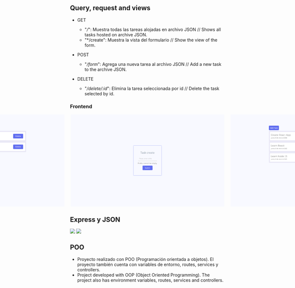 ## Query, request and views

  + GET
    * "*/*": Muestra todas las tareas alojadas en archivo JSON // Shows all tasks hosted on archive JSON.
    * "*/create": Muestra la vista del formulario // Show the view of the form.
    
  + POST
    * "*/form*": Agrega una nueva tarea al archivo JSON // Add a new task to the archive JSON.
    
  + DELETE
    * "*/delete/:id*": Elimina la tarea seleccionada por id // Delete the task selected by id.


### Frontend

<div style="display: flex; justify-content: center; gap: 20px;">
  <img src="home.png" width="500" height="300" />
  <img src="create.png" width="500" height="300" />
  <img src="newtask.png" width="500" height="300" />
</div>


## Express y JSON
 [<img src="https://wsofter.ru/wp-content/uploads/2017/12/node-express.png" width=65px />]()
 <img src="https://cdn-icons-png.flaticon.com/512/136/136525.png" width=65px />
 
## POO
* Proyecto realizado con POO (Programación orientada a objetos). El proyecto también cuenta con variables de entorno, routes, services y controllers.
* Project developed with OOP (Object Oriented Programming). The project also has environment variables, routes, services and controllers.  
